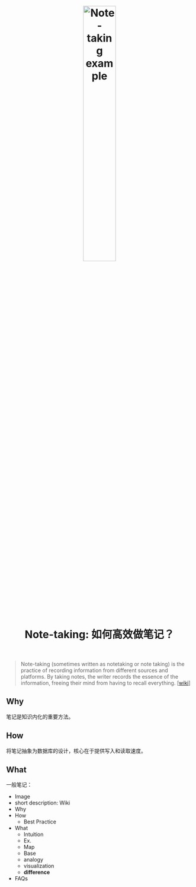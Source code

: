 <h1 align="center">
<br>
	<a href="https://www.wikiwand.com/en/Note-taking">
  <img src="https://i.imgur.com/EFEoch9.png" alt="Note-taking example" width=42%">
  </a>
  <br><br>
Note-taking: 如何高效做笔记？
  <br><br>
</h1>

> Note-taking (sometimes written as notetaking or note taking) is the practice of recording information from different sources and platforms. By taking notes, the writer records the essence of the information, freeing their mind from having to recall everything. [[wiki](https://www.wikiwand.com/en/Note-taking)]

## Why 

笔记是知识内化的重要方法。

## How

将笔记抽象为数据库的设计，核心在于提供写入和读取速度。


## What 

一般笔记：

* Image
* short description: Wiki
* Why
* How
	* Best Practice 
* What
	* Intuition 
	* Ex.
	* Map
	* Base
	* analogy
	* visualization
	* **difference**
* FAQs

